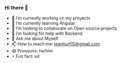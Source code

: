 ### Hi there 👋

- 🔭 I’m currently working on my proyects
- 🌱 I’m currently learning Angular
- 👯 I’m looking to collaborate on Open source projects
- 🤔 I’m looking for help with Backend
- 💬 Ask me about Myself
- 📫 How to reach me: jeanhurt15@gmail.com
- 😄 Pronouns: he/him
- ⚡ Fun fact: xd


